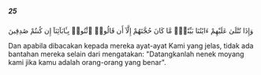 ##### 25

<span class="ayah">وَإِذَا تُتْلَىٰ عَلَيْهِمْ ءَايَٰتُنَا بَيِّنَٰتٍۢ مَّا كَانَ حُجَّتَهُمْ إِلَّآ أَن قَالُوا۟ ٱئْتُوا۟ بِـَٔابَآئِنَآ إِن كُنتُمْ صَٰدِقِينَ</span>

<span class="ayah_translation">Dan apabila dibacakan kepada mereka ayat-ayat Kami yang jelas, tidak ada bantahan mereka selain dari mengatakan: "Datangkanlah nenek moyang kami jika kamu adalah orang-orang yang benar".</span>
